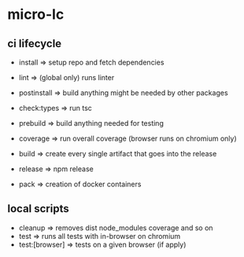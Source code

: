 # micro-lc

## ci lifecycle

- install => setup repo and fetch dependencies
- lint => (global only) runs linter

- postinstall => build anything might be needed by other packages
- check:types => run tsc
- prebuild => build anything needed for testing
<!-- - test:browser => run tests on all browsers -->
- coverage => run overall coverage (browser runs on chromium only)
- build => create every single artifact that goes into the release

- release => npm release
- pack => creation of docker containers

## local scripts

- cleanup => removes dist node_modules coverage and so on
- test => runs all tests with in-browser on chromium
- test:[browser] => tests on a given browser (if apply)
